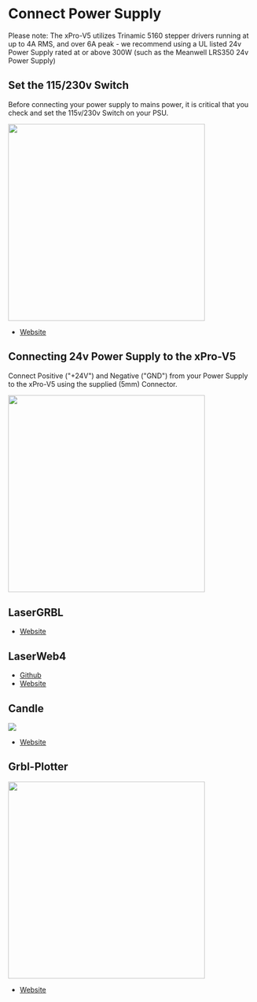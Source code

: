 # Connect Power Supply

Please note: The xPro-V5 utilizes Trinamic 5160 stepper drivers running at up to 4A RMS, and over 6A peak - we recommend using a UL listed 24v Power Supply rated at or above 300W (such as the Meanwell LRS350 24v Power Supply)
  

## Set the 115/230v Switch

Before connecting your power supply to mains power, it is critical that you check and set the 115v/230v Switch on your PSU.

<img src="https://i.stack.imgur.com/zWdO5.jpg" width="400">

* [Website](https://electronics.stackexchange.com/questions/479800/why-do-some-smps-power-supplies-require-an-input-voltage-select-switch) 

## Connecting 24v Power Supply to the xPro-V5

Connect Positive ("+24V") and Negative ("GND") from your Power Supply to the xPro-V5 using the supplied (5mm) Connector.

<img src="https://github.com/Spark-Concepts/xPro-V5/blob/main/images/Front%20copy.jpg" width="400">



## LaserGRBL

* [Website](http://lasergrbl.com/en/)

## LaserWeb4

* [Github](https://github.com/LaserWeb/LaserWeb4)
* [Website](https://cncpro.yurl.ch/)

## Candle

![](https://github.com/Denvi/Candle/raw/master/screenshots/screenshot_heightmap_original.png)

* [Website](https://github.com/Denvi/Candle)

## Grbl-Plotter

<img src="https://github.com/svenhb/GRBL-Plotter/raw/master/doc/GRBLPlotter_GUI.png" width="400">

* [Website](https://github.com/svenhb/GRBL-Plotter)

